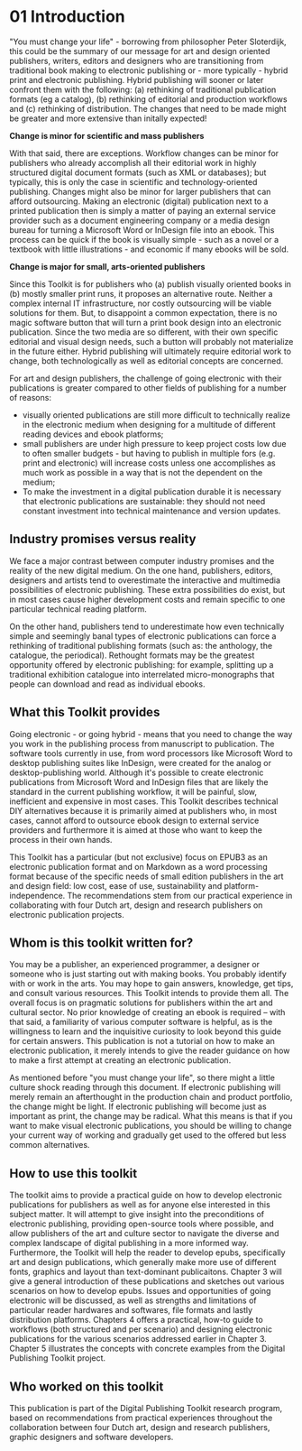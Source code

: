 # 01 Introduction 


"You must change your life" - borrowing from philosopher Peter Sloterdijk, this could be the summary of our message for art and design oriented publishers, writers, editors and designers who are transitioning from traditional book making to electronic publishing or - more typically - hybrid print and electronic publishing. Hybrid publishing will sooner or later confront them with the following: (a) rethinking of traditional publication formats (eg a catalog), (b) rethinking of editorial and production workflows and (c) rethinking of distribution. The changes that need to be made might be greater and more extensive than initally expected! 

<strong>Change is minor for scientific and mass publishers</strong>

With that said, there are exceptions. Workflow changes can be minor for
publishers who already accomplish all their editorial work in highly
structured digital document formats (such as XML or databases); but
typically, this is only the case in scientific and technology-oriented
publishing. Changes might also be minor for larger publishers that can
afford outsourcing. Making an electronic (digital) publication next to a printed publication then is simply a matter of paying an external service provider such as a document engineering company or a media design bureau for turning a Microsoft Word or InDesign file into an ebook. This process can be quick if the book is visually simple - such as a novel or a textbook with little illustrations - and economic if many ebooks will be sold.

<strong>Change is major for small, arts-oriented publishers</strong>

Since this Toolkit is for publishers who (a) publish visually
oriented books in (b) mostly smaller print runs, it
proposes an alternative route. Neither a complex internal IT
infrastructure, nor costly outsourcing will be viable solutions for
them. But, to disappoint a common expectation, there is no magic
software button that will turn a print book design into an electronic
publication. Since the two media are so different, with their own specific editorial and visual design needs, such a button will probably not materialize in the future either. Hybrid publishing will ultimately require editorial work to change, both technologically as well as editorial concepts are concerned.

For art and design publishers, the challenge of going electronic with their publications is greater compared to other fields of publishing for a number of reasons: 
- visually oriented publications are still more difficult to technically realize in the electronic medium when designing for a multitude of different reading devices and ebook platforms; 
- small publishers are under high pressure to keep project costs low due to often smaller budgets - but having to publish in multiple fors (e.g. print and electronic) will increase costs unless one accomplishes as much work as possible in a way that is not the dependent on the medium; 
- To make the investment in a digital publication durable it is necessary that electronic publications are sustainable: they should not need constant investment into technical maintenance and version updates.

## Industry promises versus reality

We face a major contrast between computer industry promises and
the reality of the new digital medium. On the one hand, publishers, editors,
designers and artists tend to overestimate the interactive and multimedia
possibilities of electronic publishing. These extra possibilities do
exist, but in most cases cause higher development costs and remain
specific to one particular technical reading platform.

On the other hand, publishers tend to underestimate how even technically simple and seemingly banal types of electronic publications can force a rethinking of traditional publishing formats (such as: the anthology, the catalogue, the periodical). Rethought formats may be the greatest opportunity offered by electronic publishing: for example, splitting up a traditional exhibition catalogue into interrelated micro-monographs that people can download and read as individual ebooks.

## What this Toolkit provides

Going electronic - or going hybrid - means that you need to change the
way you work in the publishing process from manuscript to publication. The
software tools currently in use, from word processors like Microsoft
Word to desktop publishing suites like InDesign, were created for the
analog or desktop-publishing world. Although it's possible to create
electronic publications from Microsoft Word and InDesign files that are
likely the standard in the current publishing workflow, it will be painful,
slow, inefficient and expensive in most cases. This Toolkit describes
technical DIY alternatives because it is primarily aimed at
publishers who, in most cases, cannot afford to outsource ebook design to external service providers and furthermore it is aimed at those who want to keep the process in their own hands. 

This Toolkit has a particular (but not exclusive) focus on EPUB3 as an
electronic publication format and on Markdown as a word processing
format because of the specific needs of small edition publishers in the art and design field: low cost, ease of use, sustainability and
platform-independence. The recommendations stem from our practical
experience in collaborating with four Dutch art, design and research
publishers on electronic publication projects.



## Whom is this toolkit written for?

You may be a publisher, an experienced programmer, a designer or someone who is just starting out with making books. You probably identify with or work in the arts. You may hope to gain answers, knowledge, get tips, and consult various resources. This Toolkit intends to provide them all. The
overall focus is on pragmatic solutions for publishers within the art and cultural sector. No prior knowledge of creating an ebook is required – with that said, a familiarity of various computer software is helpful, as is the willingness to learn and the inquisitive curiosity to look beyond this guide for certain answers. This publication is not a tutorial on how to make an electronic publication, it merely intends to give the reader guidance on how to make a first attempt at creating an electronic publication.

As mentioned before "you must change your life", so there might a little culture shock reading through this document. If electronic
publishing will merely remain an afterthought in the production chain
and product portfolio, the change might be light. If electronic
publishing will become just as important as print, the change may be
radical. What this means is that if you want to make visual electronic
publications, you should be willing to change your current way of
working and gradually get used to the offered but less common
alternatives.



## How to use this toolkit 

The toolkit aims to provide a practical guide on how to develop electronic publications
for publishers as well as for anyone else interested in this subject
matter. It will attempt to give insight into the preconditions of electronic publishing, providing open-source tools where possible, and allow
publishers of the art and culture sector to navigate the diverse and
complex landscape of digital publishing in a more informed way.
Furthermore, the Toolkit will help the reader to develop epubs, specifically art and design
publications, which generally make more use of different fonts, graphics
and layout than text-dominant publicaitons. Chapter 3 will give a general introduction of these publications and sketches out various scenarios on how to develop epubs. Issues and opportunities of going electronic will be discussed, as well as strengths and limitations of particular reader hardwares and softwares, file formats and lastly distribution platforms. Chapters 4 offers a practical, how-to guide to workflows (both structured and per scenario) and designing electronic publications for the various scenarios addressed earlier in Chapter 3. Chapter 5 illustrates the concepts with concrete examples from the Digital Publishing Toolkit project.<!-- are the chapter numbers correct?? -->

## Who worked on this toolkit

This publication is part of the Digital Publishing Toolkit research
program, based on recommendations from practical experiences throughout
the collaboration between four Dutch art, design and research publishers, graphic designers and software developers.




